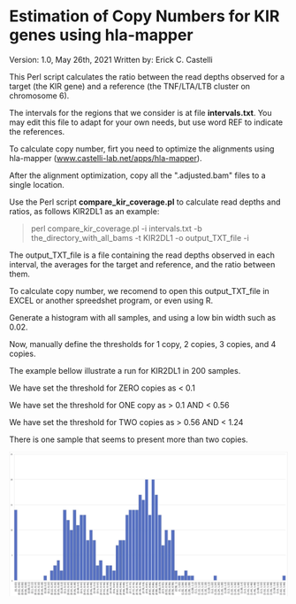 # Estimation of Copy Numbers for KIR genes using hla-mapper
Version: 1.0, May 26th, 2021
Written by: Erick C. Castelli

This Perl script calculates the ratio between the read depths observed for a target (the KIR gene) and a reference (the TNF/LTA/LTB cluster on chromosome 6).

The intervals for the regions that we consider is at file **intervals.txt**. You may edit this file to adapt for your own needs, but use word REF to indicate the references.

To calculate copy number, firt you need to optimize the alignments using hla-mapper (www.castelli-lab.net/apps/hla-mapper).

After the alignment optimization, copy all the ".adjusted.bam" files to a single location.

Use the Perl script **compare_kir_coverage.pl** to calculate read depths and ratios, as follows KIR2DL1 as an example:

> perl compare_kir_coverage.pl -i intervals.txt -b the_directory_with_all_bams -t KIR2DL1 -o output_TXT_file -i

The output_TXT_file is a file containing the read depths observed in each interval, the averages for the target and reference, and the ratio between them.

To calculate copy number, we recomend to open this output_TXT_file in EXCEL or another spreedshet program, or even using R.

Generate a histogram with all samples, and using a low bin width such as 0.02. 

Now, manually define the thresholds for 1 copy, 2 copies, 3 copies, and 4 copies.

The example bellow illustrate a run for KIR2DL1 in 200 samples. 

We have set the threshold for ZERO copies as < 0.1

We have set the threshold for ONE copy as > 0.1 AND < 0.56

We have set the threshold for TWO copies as > 0.56 AND < 1.24

There is one sample that seems to present more than two copies.

![Alt text](KIR2DL1.jpg?raw=true "KIR2DL1 target/reference ratio histogram")


